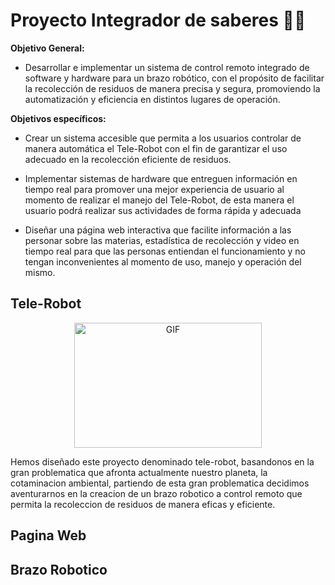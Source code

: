 # Proyecto Integrador de saberes 🦾🤖

**Objetivo General:** 

- Desarrollar e implementar un sistema de control remoto integrado de software y hardware para un brazo robótico, con el propósito de facilitar la recolección de residuos de manera precisa y segura, promoviendo la automatización y eficiencia en distintos lugares de operación.

**Objetivos específicos:**

- Crear un sistema accesible que permita a los usuarios controlar de manera automática el Tele-Robot con el fin de garantizar el uso adecuado en la recolección eficiente de residuos. 

- Implementar sistemas de hardware que entreguen información en tiempo real para promover una mejor experiencia de usuario al momento de realizar el manejo del Tele-Robot, de esta manera el usuario podrá realizar sus actividades de forma rápida y adecuada  

- Diseñar una página web interactiva que facilite información a las personar sobre las materias, estadística de recolección y video en tiempo real para que las personas entiendan el funcionamiento y no tengan inconvenientes al momento de uso, manejo y operación del mismo.

## Tele-Robot
<div align="center">
<img src="https://images.hive.blog/p/hgjbks2vRxvf3xsYr6qQ7dm31DuBHGui8pKMdEVPxhLfEeEoVMPfUw4awqLGYNSybnpxcYbMLQUQhVrfnUtzuD7Yr1?format=match&mode=fit" alt="GIF" width="300" height="200"></p>
</div>
Hemos diseñado este proyecto denominado tele-robot, basandonos en la gran problematica que afronta actualmente nuestro planeta, la cotaminacion ambiental, partiendo de esta gran problematica decidimos aventurarnos en la creacion de un brazo robotico a control remoto que permita la recoleccion de residuos de manera eficas y eficiente.

## Pagina Web

## Brazo Robotico
